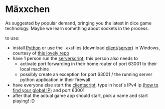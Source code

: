# Mäxxchen
As suggested by popular demand, bringing you the latest in dice game technology. Maybe we learn something about sockets in the process. 

to use:

- install [Python](https://www.python.org/downloads/ "Just pick the latest version =)") or use the `.exe`files (download [client](https://github.com/JanBat/maxxchen/raw/main/M%C3%A4xchen-Client.exe)/[server](https://github.com/JanBat/maxxchen/raw/main/M%C3%A4xchen-Server.exe)) in Windows, courtesy of [this lovely repo](https://github.com/brentvollebregt/auto-py-to-exe)
- have 1 person run the [serverscript](https://raw.githubusercontent.com/JanBat/maxxchen/main/server.py); this person also needs to
    - activate port forwarding in their home router of port 63001 to their local machine
    - possibly create an exception for port 63001 / the running server python application in their firewall
- have everyone else start the [clientscript](https://raw.githubusercontent.com/JanBat/maxxchen/main/client.pyw), type in host's IPv4 ip [(how to find your global IP)](https://www.google.com/search?q=what+is+my+ip "") and port 63001
- after that the actual game app should start, pick a name and start playing! :D
